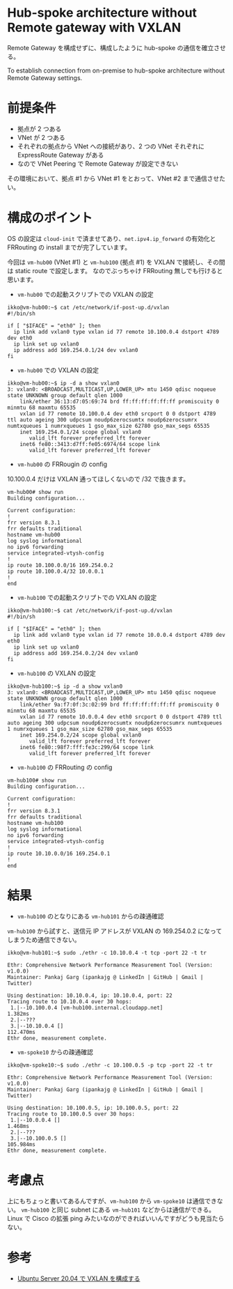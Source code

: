 # Hub-spoke architecture without Remote gateway with VXLAN

Remote Gateway を構成せずに、構成したように hub-spoke の通信を確立させる。

To establish connection from on-premise to hub-spoke architecture without Remote Gateway settings.

# 前提条件
- 拠点が 2 つある
- VNet が 2 つある
- それぞれの拠点から VNet への接続があり、2 つの VNet それぞれに ExpressRoute Gateway がある
- なので VNet Peering で Remote Gateway が設定できない

その環境において、拠点 #1 から VNet #1 をとおって、VNet #2 まで通信させたい。

# 構成のポイント

OS の設定は `cloud-init` で済ませてあり、`net.ipv4.ip_forward` の有効化と FRRouting の install までが完了しています。

今回は `vm-hub00` (VNet #1) と `vm-hub100` (拠点 #1) を VXLAN で接続し、その間は static route で設定します。
なのでぶっちゃけ FRRouting 無しでも行けると思います。

- `vm-hub00` での起動スクリプトでの VXLAN の設定

```
ikko@vm-hub00:~$ cat /etc/network/if-post-up.d/vxlan
#!/bin/sh

if [ "$IFACE" = "eth0" ]; then
  ip link add vxlan0 type vxlan id 77 remote 10.100.0.4 dstport 4789 dev eth0
  ip link set up vxlan0
  ip address add 169.254.0.1/24 dev vxlan0
fi
```

- `vm-hub00` での VXLAN の設定

```
ikko@vm-hub00:~$ ip -d a show vxlan0
3: vxlan0: <BROADCAST,MULTICAST,UP,LOWER_UP> mtu 1450 qdisc noqueue state UNKNOWN group default qlen 1000
    link/ether 36:13:d7:05:69:74 brd ff:ff:ff:ff:ff:ff promiscuity 0 minmtu 68 maxmtu 65535
    vxlan id 77 remote 10.100.0.4 dev eth0 srcport 0 0 dstport 4789 ttl auto ageing 300 udpcsum noudp6zerocsumtx noudp6zerocsumrx numtxqueues 1 numrxqueues 1 gso_max_size 62780 gso_max_segs 65535
    inet 169.254.0.1/24 scope global vxlan0
       valid_lft forever preferred_lft forever
    inet6 fe80::3413:d7ff:fe05:6974/64 scope link
       valid_lft forever preferred_lft forever
```

- `vm-hub00` の FRRougin の config

10.100.0.4 だけは VXLAN 通ってほしくないので /32 で抜きます。

```
vm-hub00# show run
Building configuration...

Current configuration:
!
frr version 8.3.1
frr defaults traditional
hostname vm-hub00
log syslog informational
no ipv6 forwarding
service integrated-vtysh-config
!
ip route 10.100.0.0/16 169.254.0.2
ip route 10.100.0.4/32 10.0.0.1
!
end
```

- `vm-hub100` での起動スクリプトでの VXLAN の設定

```
ikko@vm-hub100:~$ cat /etc/network/if-post-up.d/vxlan
#!/bin/sh

if [ "$IFACE" = "eth0" ]; then
  ip link add vxlan0 type vxlan id 77 remote 10.0.0.4 dstport 4789 dev eth0
  ip link set up vxlan0
  ip address add 169.254.0.2/24 dev vxlan0
fi
```

- `vm-hub100` の VXLAN の設定

```
ikko@vm-hub100:~$ ip -d a show vxlan0
3: vxlan0: <BROADCAST,MULTICAST,UP,LOWER_UP> mtu 1450 qdisc noqueue state UNKNOWN group default qlen 1000
    link/ether 9a:f7:0f:3c:02:99 brd ff:ff:ff:ff:ff:ff promiscuity 0 minmtu 68 maxmtu 65535
    vxlan id 77 remote 10.0.0.4 dev eth0 srcport 0 0 dstport 4789 ttl auto ageing 300 udpcsum noudp6zerocsumtx noudp6zerocsumrx numtxqueues 1 numrxqueues 1 gso_max_size 62780 gso_max_segs 65535
    inet 169.254.0.2/24 scope global vxlan0
       valid_lft forever preferred_lft forever
    inet6 fe80::98f7:fff:fe3c:299/64 scope link
       valid_lft forever preferred_lft forever
```

- `vm-hub100` の FRRouting の config

```
vm-hub100# show run
Building configuration...

Current configuration:
!
frr version 8.3.1
frr defaults traditional
hostname vm-hub100
log syslog informational
no ipv6 forwarding
service integrated-vtysh-config
!
ip route 10.10.0.0/16 169.254.0.1
!
end
```

# 結果

- `vm-hub100` のとなりにある `vm-hub101` からの疎通確認

`vm-hub100` から試すと、送信元 IP アドレスが VXLAN の 169.254.0.2 になってしまうため通信できない。

```
ikko@vm-hub101:~$ sudo ./ethr -c 10.10.0.4 -t tcp -port 22 -t tr

Ethr: Comprehensive Network Performance Measurement Tool (Version: v1.0.0)
Maintainer: Pankaj Garg (ipankajg @ LinkedIn | GitHub | Gmail | Twitter)

Using destination: 10.10.0.4, ip: 10.10.0.4, port: 22
Tracing route to 10.10.0.4 over 30 hops:
 1.|--10.100.0.4 [vm-hub100.internal.cloudapp.net]                           1.382ms
 2.|--???
 3.|--10.10.0.4 []                                                           112.470ms
Ethr done, measurement complete.
```

- `vm-spoke10` からの疎通確認

```
ikko@vm-spoke10:~$ sudo ./ethr -c 10.100.0.5 -p tcp -port 22 -t tr

Ethr: Comprehensive Network Performance Measurement Tool (Version: v1.0.0)
Maintainer: Pankaj Garg (ipankajg @ LinkedIn | GitHub | Gmail | Twitter)

Using destination: 10.100.0.5, ip: 10.100.0.5, port: 22
Tracing route to 10.100.0.5 over 30 hops:
 1.|--10.0.0.4 []                                                            1.468ms
 2.|--???
 3.|--10.100.0.5 []                                                          105.984ms
Ethr done, measurement complete.
```

# 考慮点

上にもちょっと書いてあるんですが、`vm-hub100` から `vm-spoke10` は通信できない。
`vm-hub100` と同じ subnet にある `vm-hub101` などからは通信ができる。
Linux で Cisco の拡張 ping みたいなのができればいいんですがどうも見当たらない。

# 参考

- [Ubuntu Server 20.04 で VXLAN を構成する](https://zenn.dev/skmkzyk/articles/ubuntu-2004-vxlan)
